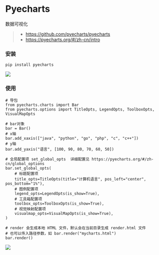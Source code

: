 # Pyecharts

数据可视化

> - https://github.com/pyecharts/pyecharts
> - https://pyecharts.org/#/zh-cn/intro

### 安装

```shell
pip install pyecharts
```

![](images/pip-install-pyecharts.png)

### 使用

```
# 导包
from pyecharts.charts import Bar
from pyecharts.options import TitleOpts, LegendOpts, ToolboxOpts, VisualMapOpts

# bar对象
bar = Bar()
# x轴
bar.add_xaxis(["java", "python", "go", "php", "c", "c++"])
# y轴
bar.add_yaxis("语言", [100, 90, 80, 70, 60, 50])

# 全局配置项 set_global_opts  详细配置见 https://pyecharts.org/#/zh-cn/global_options
bar.set_global_opts(
    # 标题配置项
    title_opts=TitleOpts(title="计算机语言", pos_left="center", pos_bottom="1%"),
    # 图例配置项
    legend_opts=LegendOpts(is_show=True),
    # 工具箱配置项
    toolbox_opts=ToolboxOpts(is_show=True),
    # 视觉映射配置项
    visualmap_opts=VisualMapOpts(is_show=True),
)

# render 会生成本地 HTML 文件，默认会在当前目录生成 render.html 文件
# 也可以传入路径参数，如 bar.render("mycharts.html")
bar.render()
```

![](images/pyecharts-use-demo.png)
